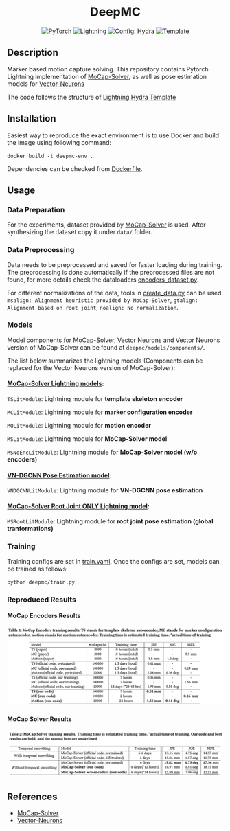 <div align="center">

# DeepMC

<a href="https://pytorch.org/get-started/locally/"><img alt="PyTorch" src="https://img.shields.io/badge/PyTorch-ee4c2c?logo=pytorch&logoColor=white"></a>
<a href="https://pytorchlightning.ai/"><img alt="Lightning" src="https://img.shields.io/badge/-Lightning-792ee5?logo=pytorchlightning&logoColor=white"></a>
<a href="https://hydra.cc/"><img alt="Config: Hydra" src="https://img.shields.io/badge/Config-Hydra-89b8cd"></a>
<a href="https://github.com/ashleve/lightning-hydra-template"><img alt="Template" src="https://img.shields.io/badge/-Lightning--Hydra--Template-017F2F?style=flat&logo=github&labelColor=gray"></a><br>

</div>

## Description

Marker based motion capture solving. This repository contains Pytorch Lightning implementation of [MoCap-Solver](https://github.com/NetEase-GameAI/MoCap-Solver), as well as pose estimation models for [Vector-Neurons](https://github.com/FlyingGiraffe/vnn)

The code follows the structure of [Lightning Hydra Template](https://github.com/ashleve/lightning-hydra-template)

## Installation

Easiest way to reproduce the exact environment is to use Docker and build the image using following command:
```
docker build -t deepmc-env .
```

Dependencies can be checked from [Dockerfile](https://github.com/beyaldiz/DeepMC/blob/main/Dockerfile).

## Usage

### Data Preparation

For the experiments, dataset provided by [MoCap-Solver](https://github.com/NetEase-GameAI/MoCap-Solver) is used. After synthesizing the dataset copy it under `data/` folder.

### Data Preprocessing

Data needs to be preprocessed and saved for faster loading during training. The preprocessing is done automatically if the preprocessed files are not found, for more details check the dataloaders [encoders_dataset.py](https://github.com/beyaldiz/DeepMC/blob/main/deepmc/datamodules/components/MoCap_Solver/encoders_dataset.py).

For different normalizations of the data, tools in [create_data.py](https://github.com/beyaldiz/DeepMC/blob/main/deepmc/utils/MoCap_Solver/create_data.py) can be used. `msalign: Alignment heuristic provided by MoCap-Solver`, `gtalign: Alignment based on root joint`, `noalign: No normalization`.

### Models

Model components for MoCap-Solver, Vector Neurons and Vector Neurons version of MoCap-Solver can be found at `deepmc/models/components/`.

The list below summarizes the lightning models (Components can be replaced for the Vector Neurons version of MoCap-Solver):

#### [MoCap-Solver Lightning models](https://github.com/beyaldiz/DeepMC/blob/main/deepmc/models/ms_module.py):

`TSLitModule`: Lightning module for __template skeleton encoder__

`MCLitModule`: Lightning module for __marker configuration encoder__

`MOLitModule`: Lightning module for __motion encoder__

`MSLitModule`: Lightning module for __MoCap-Solver model__

`MSNoEncLitModule`: Lightning module for __MoCap-Solver model (w/o encoders)__

#### [VN-DGCNN Pose Estimation model](https://github.com/beyaldiz/DeepMC/blob/main/deepmc/models/vn_dgcnn_pose_module.py):

`VNDGCNNLitModule`: Lightning module for __VN-DGCNN pose estimation__

#### [MoCap-Solver Root Joint ONLY Lightning model](https://github.com/beyaldiz/DeepMC/blob/main/deepmc/models/ms_root_module.py):

`MSRootLitModule`: Lightning module for __root joint pose estimation (global tranformations)__

### Training

Training configs are set in [train.yaml](https://github.com/beyaldiz/DeepMC/blob/main/configs/train.yaml). Once the configs are set, models can be trained as follows:
```
python deepmc/train.py
```

### Reproduced Results

#### MoCap Encoders Results

![Results](https://github.com/beyaldiz/DeepMC/blob/main/images/results.png)

#### MoCap Solver Results

![Results](https://github.com/beyaldiz/DeepMC/blob/main/images/results2.png)

## References
- [MoCap-Solver](https://github.com/NetEase-GameAI/MoCap-Solver)
- [Vector-Neurons](https://github.com/FlyingGiraffe/vnn)
